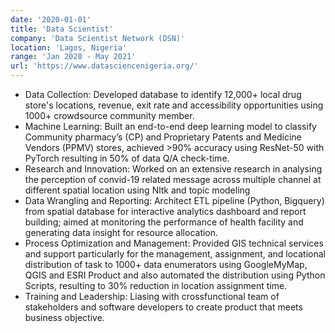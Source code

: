 ```yaml
---
date: '2020-01-01'
title: 'Data Scientist'
company: 'Data Scientist Network (DSN)'
location: 'Lagos, Nigeria'
range: 'Jan 2020 - May 2021'
url: 'https://www.datasciencenigeria.org/'
---
```


- Data Collection: Developed database to identify 12,000+ local drug store's locations, revenue, exit rate and accessibility opportunities using 1000+ crowdsource community member. 
- Machine Learning: Built an end-to-end deep learning model to classify  Community pharmacy’s (CP) and Proprietary Patents and Medicine Vendors (PPMV) stores, achieved >90% accuracy using ResNet-50 with PyTorch resulting in 50% of data Q/A check-time.
- Research and Innovation: Worked on an extensive research in analysing the perception of convid-19 related message across multiple channel at different spatial location using Nltk and topic modeling
- Data Wrangling and Reporting: Architect ETL pipeline (Python, Bigquery) from spatial database for interactive analytics dashboard and report building; aimed at monitoring the performance of health facility and generating data insight for resource allocation. 
- Process Optimization and Management: Provided GIS technical services and support particularly for the management, assignment, and locational distribution of task to 1000+ data enumerators using GoogleMyMap, QGIS and ESRI Product and also automated the distribution using Python Scripts, resulting to 30% reduction in location assignment time.
- Training and Leadership: Liasing with crossfunctional team of stakeholders and software developers to create product that meets business objective.